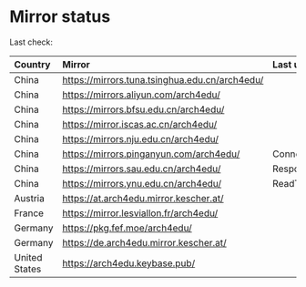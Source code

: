 <script src="./time.js"></script>
# Mirror status
Last check: <script type="text/javascript">localize(1670822329.5970273);</script>

|Country|Mirror|Last update|
|:------|:-----|:----------|
|China|https://mirrors.tuna.tsinghua.edu.cn/arch4edu/|<script type="text/javascript">localize(1670783563);</script>|
|China|https://mirrors.aliyun.com/arch4edu/|<script type="text/javascript">localize(1670783563);</script>|
|China|https://mirrors.bfsu.edu.cn/arch4edu/|<script type="text/javascript">localize(1670783563);</script>|
|China|https://mirror.iscas.ac.cn/arch4edu/|<script type="text/javascript">localize(1670783563);</script>|
|China|https://mirrors.nju.edu.cn/arch4edu/|<script type="text/javascript">localize(1670740508);</script>|
|China|https://mirrors.pinganyun.com/arch4edu/|ConnectTimeout|
|China|https://mirrors.sau.edu.cn/arch4edu/|Response 500|
|China|https://mirrors.ynu.edu.cn/arch4edu/|ReadTimeout|
|Austria|https://at.arch4edu.mirror.kescher.at/|<script type="text/javascript">localize(1670783563);</script>|
|France|https://mirror.lesviallon.fr/arch4edu/|<script type="text/javascript">localize(1670783563);</script>|
|Germany|https://pkg.fef.moe/arch4edu/|<script type="text/javascript">localize(1670783563);</script>|
|Germany|https://de.arch4edu.mirror.kescher.at/|<script type="text/javascript">localize(1670783563);</script>|
|United States|https://arch4edu.keybase.pub/|<script type="text/javascript">localize(1670783563);</script>|

<script src="./tablefilter/tablefilter.js"></script>
<script src="./table.js"></script>